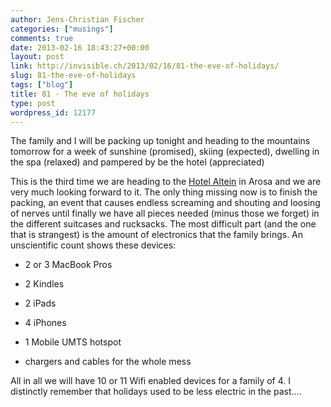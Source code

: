 ```yaml
---
author: Jens-Christian Fischer
categories: ["musings"]
comments: true
date: 2013-02-16 18:43:27+00:00
layout: post
link: http://invisible.ch/2013/02/16/81-the-eve-of-holidays/
slug: 81-the-eve-of-holidays
tags: ["blog"]
title: 81 - The eve of holidays
type: post
wordpress_id: 12177
---
```


The family and I will be packing up tonight and heading to the mountains tomorrow for a week of sunshine (promised), skiing (expected), dwelling in the spa (relaxed) and pampered by be the hotel (appreciated)

This is the third time we are heading to the [Hotel Altein](http://www.hotel-altein.ch/) in Arosa and we are very much looking forward to it. The only thing missing now is to finish the packing, an event that causes endless screaming and shouting and loosing of nerves until finally we have all pieces needed (minus those we forget) in the different suitcases and rucksacks. The most difficult part (and the one that is strangest) is the amount of electronics that the family brings. An unscientific count shows these devices:



	
  * 2 or 3 MacBook Pros

	
  * 2 Kindles

	
  * 2 iPads

	
  * 4 iPhones

	
  * 1 Mobile UMTS hotspot

	
  * chargers and cables for the whole mess


All in all we will have 10 or 11 Wifi enabled devices for a family of 4. I distinctly remember that holidays used to be less electric in the past....


